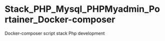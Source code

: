 # Stack_PHP_Mysql_PHPMyadmin_Portainer_Docker-composer
Docker-composer script stack Php development
